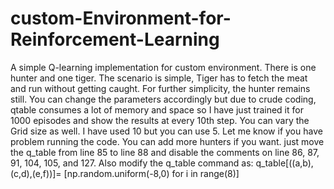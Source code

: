 # custom-Environment-for-Reinforcement-Learning
A simple Q-learning implementation for custom environment. There is one hunter and one tiger. The scenario is simple, Tiger has to fetch the meat and run without getting caught. For further simplicity, the hunter remains still. You can change the parameters accordingly but due to crude coding, qtable consumes a lot of memory and space so I have just trained it for 1000 episodes and show the results at every 10th step. You can vary   the Grid size as well. I have used 10 but you can use 5. Let me know if you have problem running the code. You can add more hunters if you want. just move the q_table from line 85 to line 88 and disable the comments on line 86, 87, 91, 104, 105, and 127. Also modify the q_table command as: q_table[((a,b),(c,d),(e,f))]= [np.random.uniform(-8,0) for i in range(8)]
